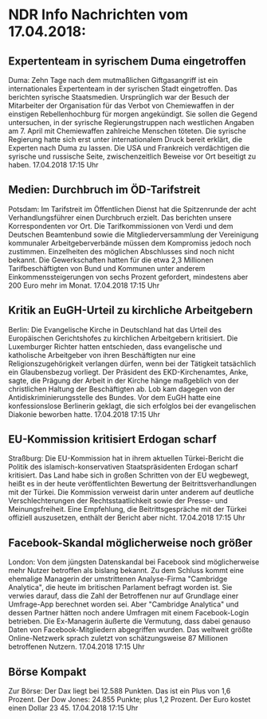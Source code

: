 # NDR Info Nachrichten vom 17.04.2018:


## Expertenteam in syrischem Duma eingetroffen
Duma: Zehn Tage nach dem mutmaßlichen Giftgasangriff ist ein internationales Expertenteam in der syrischen Stadt eingetroffen. Das berichten syrische Staatsmedien. Ursprünglich war der Besuch der Mitarbeiter der Organisation für das Verbot von Chemiewaffen in der einstigen Rebellenhochburg für morgen angekündigt. Sie sollen die Gegend untersuchen, in der syrische Regierungstruppen nach westlichen Angaben am 7. April mit Chemiewaffen zahlreiche Menschen töteten. Die syrische Regierung hatte sich erst unter internationalem Druck bereit erklärt, die Experten nach Duma zu lassen. Die USA und Frankreich verdächtigen die syrische und russische Seite, zwischenzeitlich Beweise vor Ort beseitigt zu haben. 17.04.2018 17:15 Uhr 

## Medien: Durchbruch im ÖD-Tarifstreit
Potsdam: Im Tarifstreit im Öffentlichen Dienst hat die Spitzenrunde der acht Verhandlungsführer einen Durchbruch erzielt. Das berichten unsere Korrespondenten vor Ort. Die Tarifkommissionen von Verdi und dem Deutschen Beamtenbund sowie die Mitgliederversammlung der Vereinigung kommunaler Arbeitgeberverbände müssen dem Kompromiss jedoch noch zustimmen. Einzelheiten des möglichen Abschlusses sind noch nicht bekannt. Die Gewerkschaften hatten für die etwa 2,3 Millionen Tarifbeschäftigten von Bund und Kommunen unter anderem Einkommenssteigerungen von sechs Prozent gefordert, mindestens aber 200 Euro mehr im Monat. 17.04.2018 17:15 Uhr 

## Kritik an EuGH-Urteil zu kirchliche Arbeitgebern
Berlin: Die Evangelische Kirche in Deutschland hat das Urteil des Europäischen Gerichtshofes zu kirchlichen Arbeitgebern kritisiert. Die Luxemburger Richter hatten entschieden, dass evangelische und katholische Arbeitgeber von ihren Beschäftigten nur eine Religionszugehörigkeit verlangen dürfen, wenn bei der Tätigkeit tatsächlich ein Glaubensbezug vorliegt. Der Präsident des EKD-Kirchenamtes, Anke, sagte, die Prägung der Arbeit in der Kirche hänge maßgeblich von der christlichen Haltung der Beschäftigten ab. Lob kam dagegen von der Antidiskriminierungsstelle des Bundes. Vor dem EuGH hatte eine konfessionslose Berlinerin geklagt, die sich erfolglos bei der evangelischen Diakonie beworben hatte. 17.04.2018 17:15 Uhr 

## EU-Kommission kritisiert Erdogan scharf
Straßburg: Die EU-Kommission hat in ihrem aktuellen Türkei-Bericht die Politik des islamisch-konservativen Staatspräsidenten Erdogan scharf kritisiert. Das Land habe sich in großen Schritten von der EU wegbewegt, heißt es in der heute veröffentlichten Bewertung der Beitrittsverhandlungen mit der Türkei. Die Kommission verweist darin unter anderem auf deutliche Verschlechterungen der Rechtsstaatlichkeit sowie der Presse- und Meinungsfreiheit. Eine Empfehlung, die Beitrittsgespräche mit der Türkei offiziell auszusetzen, enthält der Bericht aber nicht. 17.04.2018 17:15 Uhr 

## Facebook-Skandal möglicherweise noch größer
London: Von dem jüngsten Datenskandal bei Facebook sind möglicherweise mehr Nutzer betroffen als bislang bekannt. Zu dem Schluss kommt eine ehemalige Managerin der umstrittenen Analyse-Firma "Cambridge Analytica", die heute im britischen Parlament befragt worden ist. Sie verwies darauf, dass die Zahl der Betroffenen nur auf Grundlage einer Umfrage-App berechnet worden sei. Aber "Cambridge Analytica" und dessen Partner hätten noch andere Umfragen mit einem Facebook-Login betrieben. Die Ex-Managerin äußerte die Vermutung, dass dabei genauso Daten von Facebook-Mitgliedern abgegriffen wurden. Das weltweit größte Online-Netzwerk sprach zuletzt von schätzungsweise 87 Millionen betroffenen Nutzern. 17.04.2018 17:15 Uhr 

## Börse Kompakt
Zur Börse: Der Dax liegt bei 12.588 Punkten. Das ist ein Plus  von 1,6 Prozent. Der Dow Jones: 24.855 Punkte; plus 1,2 Prozent. Der Euro kostet einen Dollar 23 45. 17.04.2018 17:15 Uhr 

